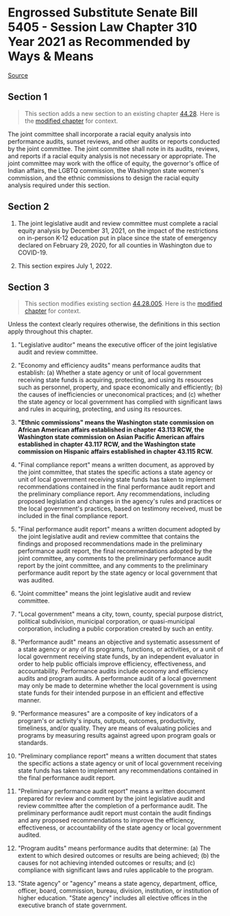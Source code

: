 # Engrossed Substitute Senate Bill 5405 - Session Law Chapter 310 Year 2021 as Recommended by Ways & Means

[Source](http://lawfilesext.leg.wa.gov/biennium/2021-22/Xml/Bills/Session%20Laws/Senate/5405-S.SL.xml)
## Section 1
> This section adds a new section to an existing chapter [44.28](/rcw/44_state_government—legislative/44.28_joint_legislative_audit_and_review_committee.md). Here is the [modified chapter](rcw/44_state_government—legislative/44.28_joint_legislative_audit_and_review_committee.md) for context.

The joint committee shall incorporate a racial equity analysis into performance audits, sunset reviews, and other audits or reports conducted by the joint committee. The joint committee shall note in its audits, reviews, and reports if a racial equity analysis is not necessary or appropriate. The joint committee may work with the office of equity, the governor's office of Indian affairs, the LGBTQ commission, the Washington state women's commission, and the ethnic commissions to design the racial equity analysis required under this section.


## Section 2
1. The joint legislative audit and review committee must complete a racial equity analysis by December 31, 2021, on the impact of the restrictions on in-person K-12 education put in place since the state of emergency declared on February 29, 2020, for all counties in Washington due to COVID-19.

2. This section expires July 1, 2022.


## Section 3
> This section modifies existing section [44.28.005](/rcw/44_state_government—legislative/44.28_joint_legislative_audit_and_review_committee.md). Here is the [modified chapter](rcw/44_state_government—legislative/44.28_joint_legislative_audit_and_review_committee.md) for context.

Unless the context clearly requires otherwise, the definitions in this section apply throughout this chapter.

1. "Legislative auditor" means the executive officer of the joint legislative audit and review committee.

2. "Economy and efficiency audits" means performance audits that establish: (a) Whether a state agency or unit of local government receiving state funds is acquiring, protecting, and using its resources such as personnel, property, and space economically and efficiently; (b) the causes of inefficiencies or uneconomical practices; and (c) whether the state agency or local government has complied with significant laws and rules in acquiring, protecting, and using its resources.

3. **"Ethnic commissions" means the Washington state commission on African American affairs established in chapter 43.113 RCW, the Washington state commission on Asian Pacific American affairs established in chapter 43.117 RCW, and the Washington state commission on Hispanic affairs established in chapter 43.115 RCW.**

4. "Final compliance report" means a written document, as approved by the joint committee, that states the specific actions a state agency or unit of local government receiving state funds has taken to implement recommendations contained in the final performance audit report and the preliminary compliance report. Any recommendations, including proposed legislation and changes in the agency's rules and practices or the local government's practices, based on testimony received, must be included in the final compliance report.

5. "Final performance audit report" means a written document adopted by the joint legislative audit and review committee that contains the findings and proposed recommendations made in the preliminary performance audit report, the final recommendations adopted by the joint committee, any comments to the preliminary performance audit report by the joint committee, and any comments to the preliminary performance audit report by the state agency or local government that was audited.

6. "Joint committee" means the joint legislative audit and review committee.

7. "Local government" means a city, town, county, special purpose district, political subdivision, municipal corporation, or quasi-municipal corporation, including a public corporation created by such an entity.

8. "Performance audit" means an objective and systematic assessment of a state agency or any of its programs, functions, or activities, or a unit of local government receiving state funds, by an independent evaluator in order to help public officials improve efficiency, effectiveness, and accountability. Performance audits include economy and efficiency audits and program audits. A performance audit of a local government may only be made to determine whether the local government is using state funds for their intended purpose in an efficient and effective manner.

9. "Performance measures" are a composite of key indicators of a program's or activity's inputs, outputs, outcomes, productivity, timeliness, and/or quality. They are means of evaluating policies and programs by measuring results against agreed upon program goals or standards.

10. "Preliminary compliance report" means a written document that states the specific actions a state agency or unit of local government receiving state funds has taken to implement any recommendations contained in the final performance audit report.

11. "Preliminary performance audit report" means a written document prepared for review and comment by the joint legislative audit and review committee after the completion of a performance audit. The preliminary performance audit report must contain the audit findings and any proposed recommendations to improve the efficiency, effectiveness, or accountability of the state agency or local government audited.

12. "Program audits" means performance audits that determine: (a) The extent to which desired outcomes or results are being achieved; (b) the causes for not achieving intended outcomes or results; and (c) compliance with significant laws and rules applicable to the program.

13. "State agency" or "agency" means a state agency, department, office, officer, board, commission, bureau, division, institution, or institution of higher education. "State agency" includes all elective offices in the executive branch of state government.

